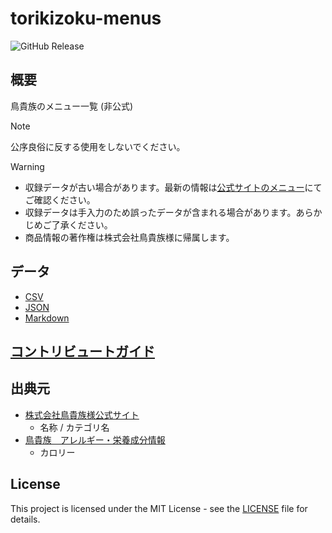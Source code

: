 # torikizoku-menus

![GitHub Release](https://img.shields.io/github/v/release/ryohidaka/torikizoku-menus)

## 概要

鳥貴族のメニュー一覧 (非公式)

> [!NOTE]
> 公序良俗に反する使用をしないでください。

> [!WARNING]
>
> - 収録データが古い場合があります。最新の情報は[公式サイトのメニュー](https://torikizoku.co.jp/menu/)にてご確認ください。
> - 収録データは手入力のため誤ったデータが含まれる場合があります。あらかじめご了承ください。
> - 商品情報の著作権は株式会社鳥貴族様に帰属します。

## データ

- [CSV](./dist/torikizoku.csv)
- [JSON](./dist/torikizoku.json)
- [Markdown](./dist/torikizoku.md)

## [コントリビュートガイド](./CONTRIBUTING.md)

## 出典元

- [株式会社鳥貴族様公式サイト](https://torikizoku.co.jp/)
  - 名称 / カテゴリ名
- [鳥貴族　アレルギー・栄養成分情報](https://torikizoku.co.jp/assets/uploads/2024/08/toriki_allergie.pdf)
  - カロリー

## License

This project is licensed under the MIT License - see the [LICENSE](LICENSE) file for details.
